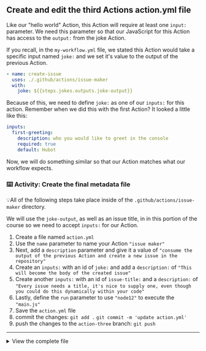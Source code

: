 ## Create and edit the third Actions action.yml file

Like our "hello world" Action, this Action will require at least one `input:` parameter. We need this parameter so that our JavaScript for this Action has access to the `output:` from the joke Action.

If you recall, in the `my-workflow.yml` file, we stated this Action would take a specific input named `joke:` and we set it's value to the output of the previous Action.

```yaml
- name: create-issue
  uses: ./.github/actions/issue-maker
  with:
    joke: ${{steps.jokes.outputs.joke-output}}
```

Because of this, we need to define `joke:` as one of our `inputs:` for this action. Remember when we did this with the first Action? It looked a little like this:

```yaml
inputs:
  first-greeting:
    description: who you would like to greet in the console
    required: true
    default: Hubot
```

Now, we will do something similar so that our Action matches what our workflow expects.

### :keyboard: Activity: Create the final metadata file

💡All of the following steps take place inside of the `.github/actions/issue-maker` directory.

We will use the `joke-output`, as well as an issue title, in in this portion of the course so we need to accept `inputs:` for our Action.

1. Create a file named `action.yml`
2. Use the `name` parameter to name your Action `"issue maker"`
3. Next, add a `description` parameter and give it a value of `"consume the output of the previous Action and create a new issue in the repository"`
4. Create an `inputs:` with an id of `joke:` and add a `description:` of `"This will become the body of the created issue"`
5. Create another `inputs:` with an id of `issue-title:` and a `description:` of `"Every issue needs a title, it's nice to supply one, even though you could do this dynamically within your code"`
6. Lastly, define the `run` parameter to use `"node12"` to execute the `"main.js"`
7. Save the `action.yml` file
8. commit the changes:
   `git add .`
   `git commit -m 'update action.yml'`
9. push the changes to the `action-three` branch:
   `git push`

---

<details><summary>View the complete file</summary>

```yaml
name: "I have issues"

description: "consume the output of the previous Action and create a new issue in the repository"

inputs:
  joke:
    description: "This will become the body of the created issue"
  issue-title:
    description: "Every issue needs a title, it's nice to supply one, even though you could do this dynamically within your code"

runs:
  using: "node12"
  main: "main.js"
```

</details>
